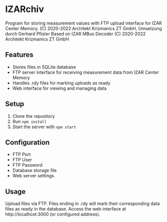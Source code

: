 # IZARchiv

Program for storing measurement values with FTP upload interface for IZAR Center Memory.
(C) 2020-2022 Architekt Krizmanics ZT GmbH, Umsetzung durch Gerhard Pfister
Based on IZAR MBus Decoder (C) 2020-2022 Architekt Krizmanics ZT GmbH

## Features
- Stores files in SQLite database
- FTP server interface for receiving measurement data from IZAR Center Memory
- Handles .rdy files for marking uploads as ready
- Web interface for viewing and managing data

## Setup
1. Clone the repository
2. Run `npm install`
3. Start the server with `npm start`

## Configuration
- FTP Port
- FTP User
- FTP Password
- Database storage file
- Web server settings

## Usage
Upload files via FTP. Files ending in .rdy will mark their corresponding data files as ready in the database.
Access the web interface at http://localhost:3000 (or configured address).